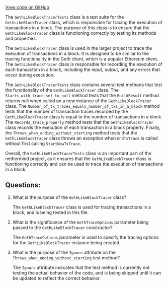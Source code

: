 [View code on GitHub](https://github.com/nethermindeth/nethermind/Nethermind.Evm.Test/Tracing/GethLikeBlockTracerTests.cs)

The `GethLikeBlockTracerTests` class is a test suite for the `GethLikeBlockTracer` class, which is responsible for tracing the execution of transactions in a block. The purpose of this class is to ensure that the `GethLikeBlockTracer` class is functioning correctly by testing its methods and properties.

The `GethLikeBlockTracer` class is used in the larger project to trace the execution of transactions in a block. It is designed to be similar to the tracing functionality in the Geth client, which is a popular Ethereum client. The `GethLikeBlockTracer` class is responsible for recording the execution of each transaction in a block, including the input, output, and any errors that occur during execution.

The `GethLikeBlockTracerTests` class contains several test methods that test the functionality of the `GethLikeBlockTracer` class. The `Starts_with_trace_set_to_null` method tests that the `BuildResult` method returns null when called on a new instance of the `GethLikeBlockTracer` class. The `Number_of_tx_traces_equals_number_of_txs_in_a_block` method tests that the number of transaction traces recorded by the `GethLikeBlockTracer` class is equal to the number of transactions in a block. The `Records_trace_properly` method tests that the `GethLikeBlockTracer` class records the execution of each transaction in a block properly. Finally, the `Throws_when_ending_without_starting` method tests that the `GethLikeBlockTracer` class throws an exception when `EndTxTrace` is called without first calling `StartNewTxTrace`.

Overall, the `GethLikeBlockTracerTests` class is an important part of the nethermind project, as it ensures that the `GethLikeBlockTracer` class is functioning correctly and can be used to trace the execution of transactions in a block.
## Questions: 
 1. What is the purpose of the `GethLikeBlockTracer` class?
    
    The `GethLikeBlockTracer` class is used for tracing transactions in a block, and is being tested in this file.

2. What is the significance of the `GethTraceOptions` parameter being passed to the `GethLikeBlockTracer` constructor?

    The `GethTraceOptions` parameter is used to specify the tracing options for the `GethLikeBlockTracer` instance being created.

3. What is the purpose of the `Ignore` attribute on the `Throws_when_ending_without_starting` test method?

    The `Ignore` attribute indicates that the test method is currently not testing the actual behavior of the code, and is being skipped until it can be updated to reflect the correct behavior.